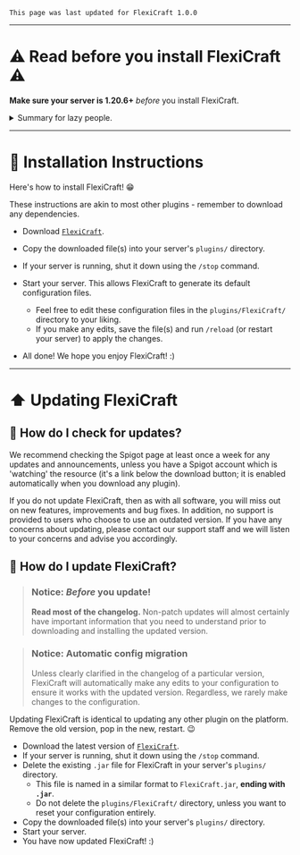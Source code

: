 ```
This page was last updated for FlexiCraft 1.0.0
```

***

# ⚠️ Read before you install FlexiCraft ⚠️ 

**Make sure your server is 1.20.6+**  *before* you install FlexiCraft.

<details>
<summary>Summary for lazy people. </summary>

> Make sure you have...
>
> - `Minecraft 1.20.6` or newer
> - `Java 17` or newer

</details>

***

# 📖 Installation Instructions

Here's how to install FlexiCraft! 😁

These instructions are akin to most other plugins - remember to download any dependencies.

- Download [`FlexiCraft`](https://ikhaatbelgie.nl).

- Copy the downloaded file(s) into your server's `plugins/` directory.
- If your server is running, shut it down using the `/stop` command.
- Start your server. This allows FlexiCraft to generate its default configuration files.
  - Feel free to edit these configuration files in the `plugins/FlexiCraft/` directory to your liking.
  - If you make any edits, save the file(s) and run `/reload` (or restart your server) to apply the changes.
- All done! We hope you enjoy FlexiCraft! :)

***

# ⬆️ Updating FlexiCraft

## 🔎 How do I check for updates?

We recommend checking the Spigot page at least once a week for any updates and announcements, unless you have a Spigot account which is 'watching' the resource (it's a link below the download button; it is enabled automatically when you download any plugin).

If you do not update FlexiCraft, then as with all software, you will miss out on new features, improvements and bug fixes. In addition, no support is provided to users who choose to use an outdated version. If you have any concerns about updating, please contact our support staff and we will listen to your concerns and advise you accordingly.

## 📖 How do I update FlexiCraft?

> ### Notice: *Before* you update!
> **Read most of the changelog.** Non-patch updates will almost certainly have important information that you need to understand prior to downloading and installing the updated version. 

> ### Notice: Automatic config migration
> Unless clearly clarified in the changelog of a particular version, FlexiCraft will automatically make any edits to your configuration to ensure it works with the updated version. Regardless, we rarely make changes to the configuration.

Updating FlexiCraft is identical to updating any other plugin on the platform. Remove the old version, pop in the new, restart. 😉

- Download the latest version of [`FlexiCraft`](https://ikhaatbelgie.nl).
- If your server is running, shut it down using the `/stop` command.
- Delete the existing `.jar` file for FlexiCraft in your server's `plugins/` directory.
  - This file is named in a similar format to `FlexiCraft.jar`, **ending with `.jar`**.
  - Do not delete the `plugins/FlexiCraft/` directory, unless you want to reset your configuration entirely.
- Copy the downloaded file(s) into your server's `plugins/` directory.
- Start your server.
- You have now updated FlexiCraft! :)
